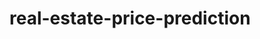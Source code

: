 # real-estate-price-prediction


<!-- git remote add origin https://github.com/AimanxxAnsari/real-estate-price-prediction.git
git branch -M main
git push -u origin main -->